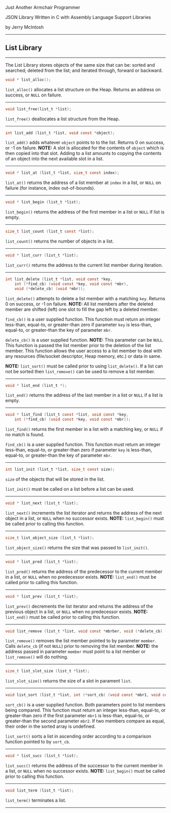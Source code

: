 Just Another Armchair Programmer

JSON Library Written in C with Assembly Language Support Libraries

by Jerry McIntosh

---

## List Library

---

The List Library stores objects of the same size that can be: sorted and searched; deleted from the list; and iterated through, forward or backward.

```c
void * list_alloc();
```

`list_alloc()` allocates a list structure on the Heap.  Returns an address on success, or `NULL` on failure.

---

```c
void list_free(list_t *list);
```

`list_free()` deallocates a list structure from the Heap.

---

```c
int list_add (list_t *list, void const *object);
```

`list_add()` adds whatever `object` points to to the list.  Returns 0 on success, or -1 on failure.  **NOTE:** A slot is allocated for the contents of `object` which is then copied into that slot.  Adding to a list amounts to copying the contents of an object into the next available slot in a list.

---

```c
void * list_at (list_t *list, size_t const index);
```

`list_at()` returns the address of a list member at `index` in a list, or `NULL` on failure (for instance, index out-of-bounds).

---

```c
void * list_begin (list_t *list);
```

`list_begin()` returns the address of the first member in a list or `NULL` if list is empty.

---

```c
size_t list_count (list_t const *list);
```

`list_count()` returns the number of objects in a list.

---

```c
void * list_curr (list_t *list);
```

`list_curr()` returns the address to the current list member during iteration.

---

```c
int list_delete (list_t *list, void const *key,
    int (*find_cb) (void const *key, void const *mbr),
    void (*delete_cb) (void *mbr));
```

`list_delete()` attempts to delete a list member with a matching `key`.  Returns 0 on success, or -1 on failure.  **NOTE:** All list members after the deleted member are shifted (left) one slot to fill the gap left by a deleted member.

`find_cb()` is a user supplied function.  This function must return an integer less-than, equal-to, or greater-than zero if parameter `key` is less-than, equal-to, or greater-than the key of parameter `mbr`.

`delete_cb()` is a user supplied function.  **NOTE:** This parameter can be `NULL`.  This function is passed the list member prior to the deletion of the list member.  This function allows the user access to a list member to deal with any resources (file/socket descriptor, Heap memory, etc.) or data in same.

**NOTE:** `list_sort()` must be called prior to using `list_delete()`.  If a list can not be sorted then `list_remove()` can be used to remove a list member.

---

```c
void * list_end (list_t *);
```

`list_end()` returns the address of the last member in a list or `NULL` if a list is empty.

---

```c
void * list_find (list_t const *list, void const *key,
    int (*find_cb) (void const *key, void const *mbr));
```

`list_find()` returns the first member in a list with a matching key, or `NULL` if no match is found.

`find_cb()` is a user supplied function.  This function must return an integer less-than, equal-to, or greater-than zero if parameter `key` is less-than, equal-to, or greater-than the key of parameter `mbr`.

---

```c
int list_init (list_t *list, size_t const size);
```

`size` of the objects that will be stored in the list.

`list_init()` must be called on a list before a list can be used.

---

```c
void * list_next (list_t *list);
```

`list_next()` increments the list iterator and returns the address of the next object in a list, or `NULL` when no successor exists.  **NOTE:** `list_begin()` must be called prior to calling this function.

---

```c
size_t list_object_size (list_t *list);
```

`list_object_size()` returns the size that was passed to `list_init()`.

---

```c
void * list_pred (list_t *list);
```

`list_pred()` returns the address of the predecessor to the current member in a list, or `NULL` when no predecessor exists.  **NOTE:**  `list_end()` must be called prior to calling this function.

---

```c
void * list_prev (list_t *list);
```

`list_prev()` decrements the list iterator and returns the address of the previous object in a list, or `NULL` when no predecessor exists.  **NOTE:** `list_end()` must be called prior to calling this function.

---

```c
void list_remove (list_t *list, void const *mbrber, void (*delete_cb) (void *));
```

`list_remove()` removes the list member pointed to by parameter `member`.  Calls `delete_cb` (if not `NULL`) prior to removing the list member.  **NOTE:** the address passed in parameter `member` must point to a list member or `list_remove()` will do nothing.

---

```c
size_t list_slot_size (list_t *list);
```

`list_slot_size()` returns the size of a slot in parament `list`.

---

```c
void list_sort (list_t *list, int (*sort_cb) (void const *mbr1, void const *mbr2));
```

`sort_cb()` is a user supplied function.  Both parameters point to list members being compared.  This function must return an integer less-than, equal-to, or greater-than zero if the first parameter `mbr1` is less-than, equal-to, or greater-than the second parameter `mbr2`.  If two members compare as equal, their order in the sorted array is undefined.

`list_sort()` sorts a list in ascending order according to a comparison function pointed to by `sort_cb`.

---

```c
void * list_succ (list_t *list);
```

`list_succ()` returns the address of the successor to the current member in a list, or `NULL` when no successor exists.  **NOTE:** `list_begin()` must be called prior to calling this function.

---

```c
void list_term (list_t *list);
```

`list_term()` terminates a list.

---


